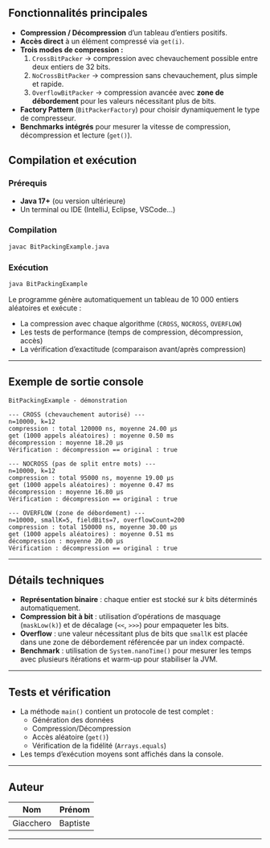 
## Fonctionnalités principales

- **Compression / Décompression** d’un tableau d’entiers positifs.  
- **Accès direct** à un élément compressé via `get(i)`.  
- **Trois modes de compression :**
  1. `CrossBitPacker` → compression avec chevauchement possible entre deux entiers de 32 bits.  
  2. `NoCrossBitPacker` → compression sans chevauchement, plus simple et rapide.  
  3. `OverflowBitPacker` → compression avancée avec **zone de débordement** pour les valeurs nécessitant plus de bits.  
- **Factory Pattern** (`BitPackerFactory`) pour choisir dynamiquement le type de compresseur.  
- **Benchmarks intégrés** pour mesurer la vitesse de compression, décompression et lecture (`get()`).



## Compilation et exécution

### Prérequis
- **Java 17+** (ou version ultérieure)
- Un terminal ou IDE (IntelliJ, Eclipse, VSCode…)

### Compilation

```bash
javac BitPackingExample.java
```

### Exécution

```bash
java BitPackingExample
```

Le programme génère automatiquement un tableau de 10 000 entiers aléatoires et exécute :
- La compression avec chaque algorithme (`CROSS`, `NOCROSS`, `OVERFLOW`)
- Les tests de performance (temps de compression, décompression, accès)
- La vérification d’exactitude (comparaison avant/après compression)

---

##  Exemple de sortie console

```
BitPackingExample - démonstration

--- CROSS (chevauchement autorisé) ---
n=10000, k=12
compression : total 120000 ns, moyenne 24.00 µs
get (1000 appels aléatoires) : moyenne 0.50 ms
décompression : moyenne 18.20 µs
Vérification : décompression == original : true

--- NOCROSS (pas de split entre mots) ---
n=10000, k=12
compression : total 95000 ns, moyenne 19.00 µs
get (1000 appels aléatoires) : moyenne 0.47 ms
décompression : moyenne 16.80 µs
Vérification : décompression == original : true

--- OVERFLOW (zone de débordement) ---
n=10000, smallK=5, fieldBits=7, overflowCount=200
compression : total 150000 ns, moyenne 30.00 µs
get (1000 appels aléatoires) : moyenne 0.51 ms
décompression : moyenne 20.00 µs
Vérification : décompression == original : true
```

---

## Détails techniques

- **Représentation binaire** : chaque entier est stocké sur *k* bits déterminés automatiquement.
- **Compression bit à bit** : utilisation d’opérations de masquage (`maskLow(k)`) et de décalage (`<<`, `>>>`) pour empaqueter les bits.
- **Overflow** : une valeur nécessitant plus de bits que `smallK` est placée dans une zone de débordement référencée par un index compacté.
- **Benchmark** : utilisation de `System.nanoTime()` pour mesurer les temps avec plusieurs itérations et warm-up pour stabiliser la JVM.

---

## Tests et vérification

- La méthode `main()` contient un protocole de test complet :
  - Génération des données
  - Compression/Décompression
  - Accès aléatoire (`get()`)
  - Vérification de la fidélité (`Arrays.equals`)
- Les temps d’exécution moyens sont affichés dans la console.

---

## Auteur

| Nom | Prénom |
|------|---------|
| Giacchero | Baptiste | 

---
